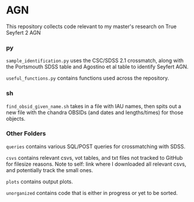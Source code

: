 # AGN
This repository collects code relevant to my master's research on True Seyfert 2 AGN

### py

`sample_identification.py` uses the CSC/SDSS 2.1 crossmatch, along with the Portsmouth SDSS table and Agostino et al table to identify Seyfert AGN.

`useful_functions.py` contains functions used across the repository.

### sh

`find_obsid_given_name.sh` takes in a file with IAU names, then spits out a new file with the chandra OBSIDs (and dates and lengths/times) for those objects.

### Other Folders

`queries` contains various SQL/POST queries for crossmatching with SDSS.

`csvs` contains relevant csvs, vot tables, and txt files not tracked to GitHub for filesize reasons. Note to self: link where I downloaded all relevant csvs, and potentially track the small ones.

`plots` contains output plots.

`unorganized` contains code that is either in progress or yet to be sorted.